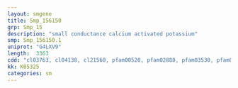 ```yaml
---
layout: smgene
title: Smp_156150
grp: Smp_15
description: "small conductance calcium activated potassium"
smp: Smp_156150.1
uniprot: "G4LXV9"
length:  3363
cdd: "cl03763, cl04138, cl21560, pfam00520, pfam02888, pfam03530, pfam07885, smart01053"
kk: K05325
categories: sm
---
```

